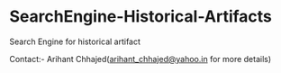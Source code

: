 # SearchEngine-Historical-Artifacts
Search Engine for historical artifact

Contact:- Arihant Chhajed(arihant_chhajed@yahoo.in for more details)
